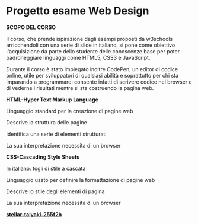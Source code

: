 # Progetto esame Web Design
**SCOPO DEL CORSO**

Il corso, che prende ispirazione dagli esempi proposti da w3schools arricchendoli con una serie di slide in italiano, si pone come obiettivo l'acquisizione da parte dello studente delle conoscenze base per poter padroneggiare linguaggi come HTML5, CSS3 e JavaScript. 

Durante il corso è stato impiegato inoltre CodePen, un editor di codice online, utile per sviluppatori di qualsiasi abilità e soprattutto per chi sta imparando a programmare: consente infatti di scrivere codice nel browser e di vederne i risultati mentre si sta costruendo la pagina web.

**HTML-Hyper Text Markup Language**

Linguaggio standard per la creazione di pagine web

Descrive la struttura delle pagine

Identifica una serie di elementi strutturati

La sua interpretazione necessita di un browser

**CSS-Cascading Style Sheets**

In italiano: fogli di stile a cascata

Linguaggio usato per definire la formattazione di pagine web

Descrive lo stile degli elementi di pagina

La sua interpretazione necessita di un browser



[****stellar-taiyaki-255f2b****](https://stellar-taiyaki-255f2b.netlify.app/)
